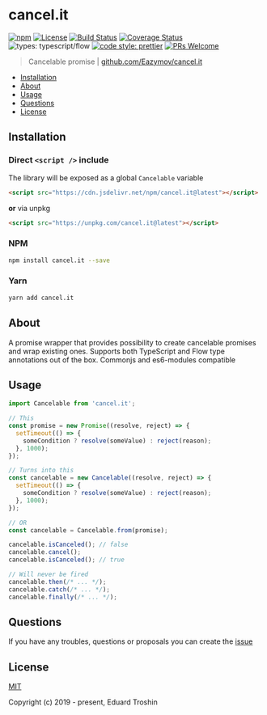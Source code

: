 # cancel.it

[![npm](https://img.shields.io/npm/v/cancel.it.svg)](https://www.npmjs.com/package/cancel.it)
[![License](https://img.shields.io/npm/l/cancel.it.svg)](https://www.npmjs.com/package/cancel.it)
[![Build Status](https://travis-ci.org/Eazymov/cancel.it.svg?branch=master)](https://travis-ci.org/Eazymov/cancel.it)
[![Coverage Status](https://coveralls.io/repos/github/Eazymov/cancel.it/badge.svg?branch=master)](https://coveralls.io/github/Eazymov/cancel.it?branch=master)
![types: typescript/flow](https://img.shields.io/badge/types-typescript%2Fflow-blue.svg)
[![code style: prettier](https://img.shields.io/badge/code_style-prettier-ff69b4.svg)](https://github.com/prettier/prettier)
[![PRs Welcome](https://img.shields.io/badge/PRs-welcome-brightgreen.svg)](https://github.com/Eazymov/cancel.it/pulls)

> Cancelable promise | [github.com/Eazymov/cancel.it](https://github.com/Eazymov/cancel.it#readme)

- [Installation](#installation)
- [About](#about)
- [Usage](#usage)
- [Questions](#questions)
- [License](#license)

## Installation

### Direct `<script />` include

The library will be exposed as a global `Cancelable` variable

```html
<script src="https://cdn.jsdelivr.net/npm/cancel.it@latest"></script>
```

**or** via unpkg

```html
<script src="https://unpkg.com/cancel.it@latest"></script>
```

### NPM

```bash
npm install cancel.it --save
```

### Yarn

```bash
yarn add cancel.it
```

## About

A promise wrapper that provides possibility to create cancelable promises and wrap existing ones. Supports both TypeScript and Flow type annotations out of the box. Commonjs and es6-modules compatible

## Usage

```javascript
import Cancelable from 'cancel.it';

// This
const promise = new Promise((resolve, reject) => {
  setTimeout(() => {
    someCondition ? resolve(someValue) : reject(reason);
  }, 1000);
});

// Turns into this
const cancelable = new Cancelable((resolve, reject) => {
  setTimeout(() => {
    someCondition ? resolve(someValue) : reject(reason);
  }, 1000);
});

// OR
const cancelable = Cancelable.from(promise);

cancelable.isCanceled(); // false
cancelable.cancel();
cancelable.isCanceled(); // true

// Will never be fired
cancelable.then(/* ... */);
cancelable.catch(/* ... */);
cancelable.finally(/* ... */);
```

## Questions

If you have any troubles, questions or proposals you can create the [issue](https://github.com/Eazymov/cancel.it/issues)

## License

[MIT](http://opensource.org/licenses/MIT)

Copyright (c) 2019 - present, Eduard Troshin
